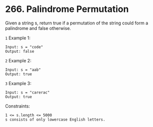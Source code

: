 # 266. Palindrome Permutation

Given a string s, return true if a permutation of the string could form a palindrome
and false otherwise.

`1` Example 1:

```
Input: s = "code"
Output: false
```

`2` Example 2:

```
Input: s = "aab"
Output: true
```

`3` Example 3:

```
Input: s = "carerac"
Output: true
```

Constraints:

```
1 <= s.length <= 5000
s consists of only lowercase English letters.


```
